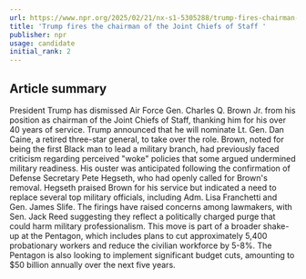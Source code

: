 ```yaml
---
url: https://www.npr.org/2025/02/21/nx-s1-5305288/trump-fires-chairman-joint-chiefs-of-staff-charles-brown-pentagon
title: 'Trump fires the chairman of the Joint Chiefs of Staff '
publisher: npr
usage: candidate
initial_rank: 2
---
```

## Article summary
President Trump has dismissed Air Force Gen. Charles Q. Brown Jr. from his position as chairman of the Joint Chiefs of Staff, thanking him for his over 40 years of service. Trump announced that he will nominate Lt. Gen. Dan Caine, a retired three-star general, to take over the role. Brown, noted for being the first Black man to lead a military branch, had previously faced criticism regarding perceived "woke" policies that some argued undermined military readiness. His ouster was anticipated following the confirmation of Defense Secretary Pete Hegseth, who had openly called for Brown's removal. Hegseth praised Brown for his service but indicated a need to replace several top military officials, including Adm. Lisa Franchetti and Gen. James Slife. The firings have raised concerns among lawmakers, with Sen. Jack Reed suggesting they reflect a politically charged purge that could harm military professionalism. This move is part of a broader shake-up at the Pentagon, which includes plans to cut approximately 5,400 probationary workers and reduce the civilian workforce by 5-8%. The Pentagon is also looking to implement significant budget cuts, amounting to $50 billion annually over the next five years.
